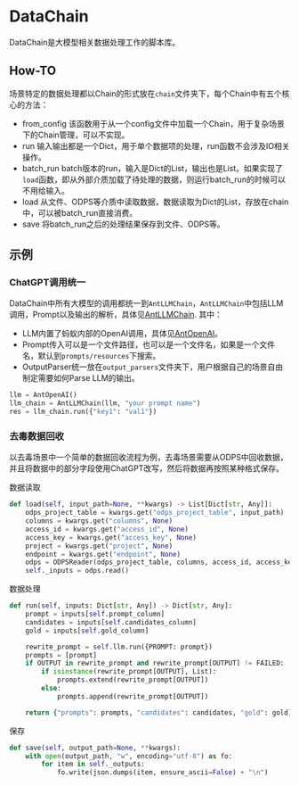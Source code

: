 # DataChain
DataChain是大模型相关数据处理工作的脚本库。

## How-TO
场景特定的数据处理都以Chain的形式放在`chain`文件夹下，每个Chain中有五个核心的方法：
- from_config
  该函数用于从一个config文件中加载一个Chain，用于复杂场景下的Chain管理，可以不实现。
- run
  输入输出都是一个Dict，用于单个数据项的处理，run函数不会涉及IO相关操作。
- batch_run
  batch版本的run，输入是Dict的List，输出也是List。如果实现了`load`函数，即从外部介质加载了待处理的数据，则运行batch_run的时候可以不用给输入。
- load
  从文件、ODPS等介质中读取数据，数据读取为Dict的List，存放在chain中，可以被batch_run直接消费。
- save
  将batch_run之后的处理结果保存到文件、ODPS等。

## 示例

### ChatGPT调用统一
DataChain中所有大模型的调用都统一到`AntLLMChain`，`AntLLMChain`中包括LLM调用，Prompt以及输出的解析，具体见[AntLLMChain](chain/llm/base.py). 其中：
- LLM内置了蚂蚁内部的OpenAI调用，具体见[AntOpenAI](llms/ant_openai.py)。
- Prompt传入可以是一个文件路径，也可以是一个文件名，如果是一个文件名，默认到`prompts/resources`下搜索。
- OutputParser统一放在`output_parsers`文件夹下，用户根据自己的场景自由制定需要如何Parse LLM的输出。

```python
llm = AntOpenAI()
llm_chain = AntLLMChain(llm, "your prompt name")
res = llm_chain.run({"key1": "val1"})
```

### 去毒数据回收
以去毒场景中一个简单的数据回收流程为例，去毒场景需要从ODPS中回收数据，并且将数据中的部分字段使用ChatGPT改写，然后将数据再按照某种格式保存。

数据读取
```python
def load(self, input_path=None, **kwargs) -> List[Dict[str, Any]]:
    odps_project_table = kwargs.get("odps_project_table", input_path)
    columns = kwargs.get("columns", None)
    access_id = kwargs.get("access_id", None)
    access_key = kwargs.get("access_key", None)
    project = kwargs.get("project", None)
    endpoint = kwargs.get("endpoint", None)
    odps = ODPSReader(odps_project_table, columns, access_id, access_key, project, endpoint)
    self._inputs = odps.read()
```

数据处理
```python
def run(self, inputs: Dict[str, Any]) -> Dict[str, Any]:
    prompt = inputs[self.prompt_column]
    candidates = inputs[self.candidates_column]
    gold = inputs[self.gold_column]

    rewrite_prompt = self.llm.run({PROMPT: prompt})
    prompts = [prompt]
    if OUTPUT in rewrite_prompt and rewrite_prompt[OUTPUT] != FAILED:
        if isinstance(rewrite_prompt[OUTPUT], List):
            prompts.extend(rewrite_prompt[OUTPUT])
        else:
            prompts.append(rewrite_prompt[OUTPUT])

    return {"prompts": prompts, "candidates": candidates, "gold": gold}
```

保存
```python
def save(self, output_path=None, **kwargs):
    with open(output_path, "w", encoding="utf-8") as fo:
        for item in self._outputs:
            fo.write(json.dumps(item, ensure_ascii=False) + "\n")
```
